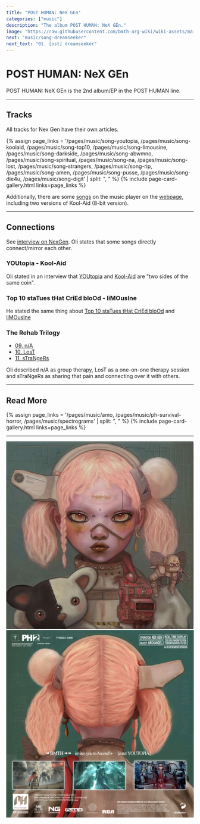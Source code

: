 ```yaml
---
title: "POST HUMAN: NeX GEn"
categories: ["music"]
description: "The album POST HUMAN: NeX GEn."
image: "https://raw.githubusercontent.com/bmth-arg-wiki/wiki-assets/main/music/ph2/album_cover_300.png"
next: "music/song-dreamseeker"
next_text: "01. [ost] dreamseeker"
---
```

# POST HUMAN: NeX GEn

POST HUMAN: NeX GEn is the 2nd album/EP in the POST HUMAN line.

***

## Tracks

All tracks for Nex Gen have their own articles.

{% assign page_links = '/pages/music/song-youtopia, /pages/music/song-koolaid, /pages/music/song-top10, /pages/music/song-limousine, /pages/music/song-darkside, /pages/music/song-abwmno, /pages/music/song-spiritual, /pages/music/song-na, /pages/music/song-lost, /pages/music/song-strangers, /pages/music/song-rip, /pages/music/song-amen, /pages/music/song-pusse, /pages/music/song-die4u, /pages/music/song-digit'  | split: ", " %}
{% include page-card-gallery.html links=page_links %}

Additionally, there are some [songs](../website/website-songs) on the music player on the [webpage](../website/website), 
including two versions of Kool-Aid (8-bit version).

***

## Connections

See [interview on NexGen](https://www.youtube.com/watch?v=wLAoyZ4geIA).
Oli states that some songs directly connect/mirror each other.

### YOUtopia - Kool-Aid

Oli stated in an interview that [YOUtopia](song-youtopia) and [Kool-Aid](song-koolaid) are 
"two sides of the same coin".

### Top 10 staTues tHat CriEd bloOd - liMOusIne

He stated the same thing about [Top 10 staTues tHat CriEd bloOd](song-top10) and 
[liMOusIne](song-limousine)

### The Rehab Trilogy

- [09. n/A](song-na)
- [10. LosT](song-lost)
- [11. sTraNgeRs](song-strangers)

Oli described n/A as group therapy, LosT as a one-on-one therapy session and sTraNgeRs as sharing that pain and 
connecting over it with others.

***

## Read More

{% assign page_links = '/pages/music/amo, /pages/music/ph-survival-horror, /pages/music/spectrograms' | split: ", " %}
{% include page-card-gallery.html links=page_links %}

***

![Nex Gen album cover](https://raw.githubusercontent.com/bmth-arg-wiki/wiki-assets/main/music/ph2/album_cover.png)
![Nex Gen album back](https://raw.githubusercontent.com/bmth-arg-wiki/wiki-assets/main/music/ph2/nexgen_album2.jpg)